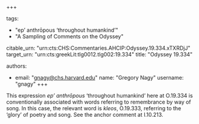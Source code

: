 +++

tags:
- "ep’ anthrōpous ‘throughout humankind’"
- "A Sampling of Comments on the Odyssey"

citable_urn: "urn:cts:CHS:Commentaries.AHCIP:Odyssey.19.334.xTXRDjJ"
target_urn: "urn:cts:greekLit:tlg0012.tlg002:19.334"
title: "Odyssey 19.334"

authors:
- email: "gnagy@chs.harvard.edu"
  name: "Gregory Nagy"
  username: "gnagy"
+++

<p>This expression <em>ep’ anthrōpous</em> ‘throughout humankind’ here at O.19.334 is conventionally associated with words referring to remembrance by way of song. In this case, the relevant word is <em>kleos</em>, O.19.333, referring to the ‘glory’ of poetry and song. See the anchor comment at I.10.213.  </p>